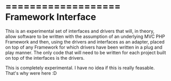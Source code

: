 
===================
Framework Interface
===================

This is an experimental set of interfaces and drivers that will, in theory,
allow software to be written with the assumption of an underlying MVC PHP
Framework and then, using the drivers and interfaces as an adapter, placed
on top of any Framework for which drivers have been written in a plug and
play manner.  The only code that will need to be written for each project
built on top of the interfaces is the drivers.

This is completely experimental.  I have no idea if this is really feasable.  
That's why were here :D
